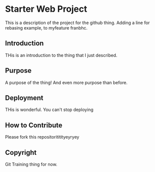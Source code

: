# Starter Web Project

This is a description of the project for the github thing.
Adding a line for rebasing example, to myfeature franbhc.

## Introduction

THis is an introduction to the thing that I just described.

## Purpose

A purpose of the thing!
And even more purpose than before.

## Deployment

THis is wonderful. You can't stop deploying

## How to Contribute

Please fork this repositorititityeyryey

## Copyright

Git Training thing for now.

